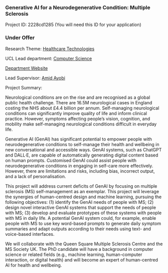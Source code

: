 ### Generative AI for a Neurodegenerative Condition: Multiple Sclerosis

Project ID: 2228cd1285
(You will need this ID for your application)

### Under Offer

Research Theme: [Healthcare Technologies](../themes/healthcare-technologies.md)

UCL Lead department: [Computer Science](../departments/computer-science.md)

[Department Website](https://www.ucl.ac.uk/computer-science)

Lead Supervisor: [Amid Ayobi](https://profiles.ucl.ac.uk/51809)

Project Summary:

Neurological conditions are on the rise and are recognised as a global public health challenge. There are 16.5M neurological cases in England costing the NHS about £4.4 billion per annum. Self-managing neurological conditions can significantly improve quality of life and inform clinical practice. However, symptoms affecting people’s vision, cognition, and mobility make self-managing neurological conditions difficult in everyday life. 

Generative AI (GenAI) has significant potential to empower people with neurodegenerative conditions to self-manage their health and wellbeing in new conversational and accessible ways. GenAI systems, such as ChatGPT and DALL·E, are capable of automatically generating digital content based on human prompts. Customised GenAI could assist people with neurodegenerative conditions in engaging in self-care more effectively. However, there are limitations and risks, including bias, incorrect output, and a lack of personalisation. 

This project will address current deficits of GenAI by focusing on multiple sclerosis (MS) self-management as an exemplar. This project will leverage the synergies of human-centred design and machine learning, pursuing the following objectives: (1) identify the GenAI needs of people with MS; (2) design novel interactive GenAI systems that support the needs of people with MS; (3) develop and evaluate prototypes of these systems with people with MS in daily life. A potential GenAI system could, for example, enable people with MS to use key word-based prompts to generate daily symptom summaries and adapt outputs according to their needs using text- and voice-based interfaces. 

We will collaborate with the Queen Square Multiple Sclerosis Centre and the MS Society UK. The PhD candidate will have a background in computer science or related fields (e.g., machine learning, human-computer interaction, or digital health) and will become an expert of human-centred AI for health and wellbeing.
